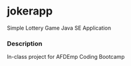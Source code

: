 # jokerapp
 Simple Lottery Game Java SE Application
 ### Description 
 In-class project for AFDEmp Coding Bootcamp
